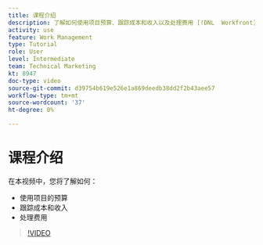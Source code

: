 ```yaml
---
title: 课程介绍
description: 了解如何使用项目预算、跟踪成本和收入以及处理费用 [!DNL  Workfront].
activity: use
feature: Work Management
type: Tutorial
role: User
level: Intermediate
team: Technical Marketing
kt: 8947
doc-type: video
source-git-commit: d39754b619e526e1a869deedb38dd2f2b43aee57
workflow-type: tm+mt
source-wordcount: '37'
ht-degree: 0%

---
```


# 课程介绍

在本视频中，您将了解如何：

* 使用项目的预算
* 跟踪成本和收入
* 处理费用

>[!VIDEO](https://video.tv.adobe.com/v/335207/?quality=12)
